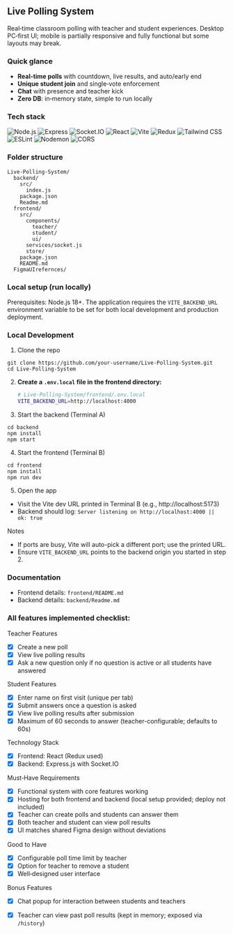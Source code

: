 ## Live Polling System

Real‑time classroom polling with teacher and student experiences. Desktop PC‑first UI; mobile is partially responsive and fully functional but some layouts may break.

### Quick glance
- **Real‑time polls** with countdown, live results, and auto/early end
- **Unique student join** and single‑vote enforcement
- **Chat** with presence and teacher kick
- **Zero DB**: in‑memory state, simple to run locally

### Tech stack

<p>
  <img alt="Node.js" src="https://img.shields.io/badge/Node.js-18+-339933?logo=node.js&logoColor=white" />
  <img alt="Express" src="https://img.shields.io/badge/Express-5-000000?logo=express&logoColor=white" />
  <img alt="Socket.IO" src="https://img.shields.io/badge/Socket.IO-4-010101?logo=socketdotio&logoColor=white" />
  <img alt="React" src="https://img.shields.io/badge/React-19-61DAFB?logo=react&logoColor=white" />
  <img alt="Vite" src="https://img.shields.io/badge/Vite-7-646CFF?logo=vite&logoColor=white" />
  <img alt="Redux" src="https://img.shields.io/badge/Redux-5-764ABC?logo=redux&logoColor=white" />
  <img alt="Tailwind CSS" src="https://img.shields.io/badge/Tailwind%20CSS-4-06B6D4?logo=tailwindcss&logoColor=white" />
  <img alt="ESLint" src="https://img.shields.io/badge/ESLint-9-4B32C3?logo=eslint&logoColor=white" />
  <img alt="Nodemon" src="https://img.shields.io/badge/nodemon-dev-76D04B?logo=nodemon&logoColor=white" />
  <img alt="CORS" src="https://img.shields.io/badge/CORS-enabled-blue" />
</p>

### Folder structure
```
Live-Polling-System/
  backend/
    src/
      index.js
    package.json
    Readme.md
  frontend/
    src/
      components/
        teacher/
        student/
        ui/
      services/socket.js
      store/
    package.json
    README.md
  FigmaUIrefernces/
```

### Local setup (run locally)
Prerequisites: Node.js 18+.
The application requires the `VITE_BACKEND_URL` environment variable to be set for both local development and production deployment.

### Local Development

1) Clone the repo
```
git clone https://github.com/your-username/Live-Polling-System.git
cd Live-Polling-System
```
2) **Create a `.env.local` file in the frontend directory:**
   ```bash
   # Live-Polling-System/frontend/.env.local
   VITE_BACKEND_URL=http://localhost:4000
   ```
3) Start the backend (Terminal A)
```
cd backend
npm install
npm start
```

4) Start the frontend (Terminal B)
```
cd frontend
npm install
npm run dev
```

5) Open the app
- Visit the Vite dev URL printed in Terminal B (e.g., http://localhost:5173)
- Backend should log: `Server listening on http://localhost:4000 || ok: true`

Notes
- If ports are busy, Vite will auto-pick a different port; use the printed URL.
- Ensure `VITE_BACKEND_URL` points to the backend origin you started in step 2.

### Documentation
- Frontend details: `frontend/README.md`
- Backend details: `backend/Readme.md`

### All features implemented checklist: 

Teacher Features
- [x] Create a new poll
- [x] View live polling results
- [x] Ask a new question only if no question is active or all students have answered

Student Features
- [x] Enter name on first visit (unique per tab)
- [x] Submit answers once a question is asked
- [x] View live polling results after submission
- [x] Maximum of 60 seconds to answer (teacher-configurable; defaults to 60s)

Technology Stack
- [x] Frontend: React (Redux used)
- [x] Backend: Express.js with Socket.IO

Must‑Have Requirements
- [x] Functional system with core features working
- [x] Hosting for both frontend and backend (local setup provided; deploy not included)
- [x] Teacher can create polls and students can answer them
- [x] Both teacher and student can view poll results
- [x] UI matches shared Figma design without deviations

Good to Have
- [x] Configurable poll time limit by teacher
- [x] Option for teacher to remove a student
- [x] Well‑designed user interface

Bonus Features
- [x] Chat popup for interaction between students and teachers
- [x] Teacher can view past poll results (kept in memory; exposed via `/history`)


